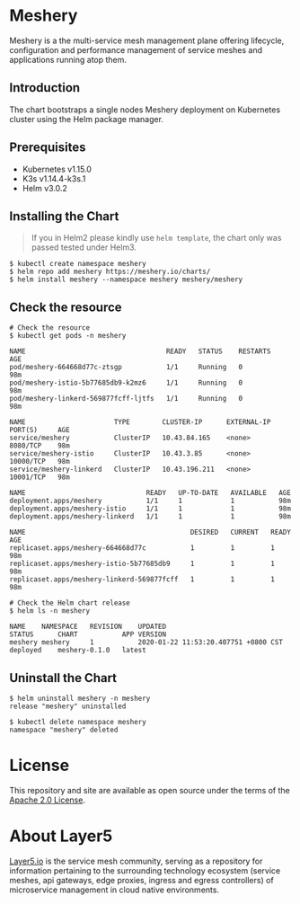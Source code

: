 # Meshery

Meshery is a the multi-service mesh management plane offering lifecycle, configuration and performance management of service meshes and applications running atop them.

## Introduction

The chart bootstraps a single nodes Meshery deployment on Kubernetes cluster using the Helm package manager.

## Prerequisites

* Kubernetes v1.15.0
* K3s v1.14.4-k3s.1
* Helm v3.0.2

## Installing the Chart

> If you in Helm2 please kindly use `helm template`, the chart only was passed tested under Helm3.

```
$ kubectl create namespace meshery
$ helm repo add meshery https://meshery.io/charts/
$ helm install meshery --namespace meshery meshery/meshery
```


## Check the resource

```
# Check the resource
$ kubectl get pods -n meshery
```

```
NAME                                   READY   STATUS    RESTARTS   AGE
pod/meshery-664668d77c-ztsgp           1/1     Running   0          98m
pod/meshery-istio-5b77685db9-k2mz6     1/1     Running   0          98m
pod/meshery-linkerd-569877fcff-ljtfs   1/1     Running   0          98m

NAME                      TYPE        CLUSTER-IP      EXTERNAL-IP   PORT(S)     AGE
service/meshery           ClusterIP   10.43.84.165    <none>        8080/TCP    98m
service/meshery-istio     ClusterIP   10.43.3.85      <none>        10000/TCP   98m
service/meshery-linkerd   ClusterIP   10.43.196.211   <none>        10001/TCP   98m

NAME                              READY   UP-TO-DATE   AVAILABLE   AGE
deployment.apps/meshery           1/1     1            1           98m
deployment.apps/meshery-istio     1/1     1            1           98m
deployment.apps/meshery-linkerd   1/1     1            1           98m

NAME                                         DESIRED   CURRENT   READY   AGE
replicaset.apps/meshery-664668d77c           1         1         1       98m
replicaset.apps/meshery-istio-5b77685db9     1         1         1       98m
replicaset.apps/meshery-linkerd-569877fcff   1         1         1       98m
```

```
# Check the Helm chart release
$ helm ls -n meshery
```

```
NAME   	NAMESPACE	REVISION	UPDATED                             	STATUS  	CHART        	APP VERSION
meshery	meshery  	1       	2020-01-22 11:53:20.407751 +0800 CST	deployed	meshery-0.1.0	latest
```



## Uninstall the Chart

```
$ helm uninstall meshery -n meshery
release "meshery" uninstalled

$ kubectl delete namespace meshery
namespace "meshery" deleted
```

# License
This repository and site are available as open source under the terms of the [Apache 2.0 License](https://opensource.org/licenses/Apache-2.0).

# About Layer5

[Layer5.io](https://layer5.io/) is the service mesh community, serving as a repository for information pertaining to the surrounding technology ecosystem (service meshes, api gateways, edge proxies, ingress and egress controllers) of microservice management in cloud native environments.